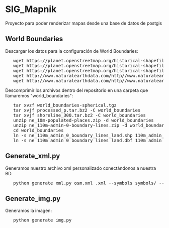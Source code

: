 # SIG_Mapnik
Proyecto para poder renderizar mapas desde una base de datos de postgis


## World Boundaries
Descargar los datos para la configuración de World Boundaries:
<pre>
   wget https://planet.openstreetmap.org/historical-shapefiles/world_boundaries-spherical.tgz
   wget https://planet.openstreetmap.org/historical-shapefiles/processed_p.tar.bz2
   wget https://planet.openstreetmap.org/historical-shapefiles/shoreline_300.tar.bz2
   wget http://www.naturalearthdata.com/http//www.naturalearthdata.com/download/10m/cultural/ne_10m_populated_places.zip
   wget http://www.naturalearthdata.com/http//www.naturalearthdata.com/download/110m/cultural/ne_110m_admin_0_boundary_lines_land.zip
</pre>
Descomprimir los archivos dentro del repositorio en una carpeta que llamaremos "world_boundaries":
<pre>
   tar xvzf world_boundaries-spherical.tgz
   tar xvjf processed_p.tar.bz2 -C world_boundaries
   tar xvjf shoreline_300.tar.bz2 -C world_boundaries
   unzip ne_10m-populated-places.zip -d world_boundaries
   unzip ne_110m-admin-0-boundary-lines.zip -d world_boundaries
   cd world_boundaries
   ln -s ne_110m_admin_0_boundary_lines_land.shp 110m_admin_0_boundary_lines_land.shp
   ln -s ne_110m_admin_0_boundary_lines_land.dbf 110m_admin_0_boundary_lines_land.dbf
</pre>


## Generate_xml.py
Generamos nuestro archivo xml personalizado conectándonos a nuestra BD.
<pre>
   python generate_xml.py osm.xml <nombre>.xml --symbols symbols/ --world_boundaries world_boundaries/ --host <host> --user <user> --dbname <gisdb> --port <port> --password <pass>
</pre>

## Generate_img.py
Generamos la imagen:
<pre>
   python generate_img.py <nombre.xml>
</pre>
